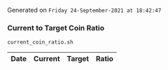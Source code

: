 Generated on `Friday 24-September-2021 at 18:42:47`

### Current to Target Coin Ratio
`current_coin_ratio.sh`

Date|Current|Target|Ratio
---|---|---|---
